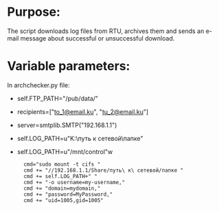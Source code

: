 # Purpose:
The script downloads log files from RTU, archives them and sends an e-mail message about successful or unsuccessful download.

# Variable parameters:
In archchecker.py file:
- self.FTP_PATH="/pub/data/"
- recipients=["to_1@email.ku", "tu_2@email.ku"]
- server=smtplib.SMTP("192.168.1.1")
- self.LOG_PATH=u"K:\путь к сетевой\папке"
- self.LOG_PATH=u"/mnt/control"w

        cmd="sudo mount -t cifs "
        cmd += "//192.168.1.1/Share/путь\ к\ сетевой/папке "
        cmd += self.LOG_PATH+" "
        cmd += "-o username=my-username," 
        cmd += "domain=mydomain,"                   
        cmd += "password=MyPassword," 
        cmd += "uid=1005,gid=1005" 